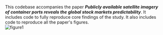This codebase accompanies the paper ***Publicly available satellite imagery of container ports reveals the global stock markets predictability***. It includes code to fully reproduce core findings of the study. It also includes code to reproduce all the paper's figures.  
![figure1](https://github.com/satellite-and-stock-return/satellite_and_stock/blob/master/imgs/figure1.png "figure1")